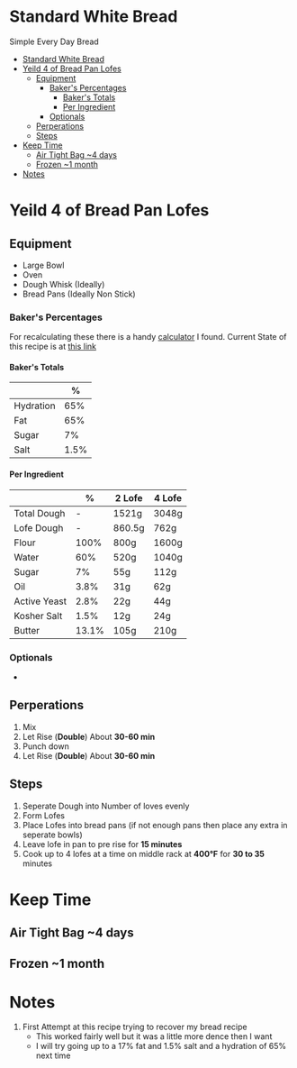 # Standard White Bread

Simple Every Day Bread

- [Standard White Bread](#standard-white-bread)
- [Yeild 4 of Bread Pan Lofes](#yeild-4-of-bread-pan-lofes)
  - [Equipment](#equipment)
    - [Baker's Percentages](#bakers-percentages)
      - [Baker's Totals](#bakers-totals)
      - [Per Ingredient](#per-ingredient)
    - [Optionals](#optionals)
  - [Perperations](#perperations)
  - [Steps](#steps)
- [Keep Time](#keep-time)
  - [Air Tight Bag ~4 days](#air-tight-bag-4-days)
  - [Frozen ~1 month](#frozen-1-month)
- [Notes](#notes)

# Yeild 4 of Bread Pan Lofes

## Equipment
* Large Bowl
* Oven
* Dough Whisk (Ideally)
* Bread Pans (Ideally Non Stick)

### Baker's Percentages
For recalculating these there is a handy [calculator](https://foodgeek.dk/en/bread-calculator/) I found. Current State of this recipe is at [this link](https://foodgeek.dk/en/bread-calculator/?n=%26lt%3BBread%26gt%3B&a=%26lt%3BAuthor%26gt%3B&s0=Dough&s0t=d&s0i0w=1600&s0i0t=f&s0i0n=All-Purpose%2520Flour&s0i1w=1040&s0i1t=d&s0i1n=Water&s0i2w=112&s0i2t=u&s0i2n=Sugar&s0i3w=62&s0i3t=a&s0i3n=Oil&s0i4w=44&s0i4t=y&s0i4n=Active%2520Yeast&s0i5w=24&s0i5t=t&s0i5n=Kosher%2520Salt&s0i6w=210&s0i6t=a&s0i6n=Butter&u=&nt=)

#### Baker's Totals
| | % |
| - | - |
| Hydration | 65% |
| Fat | 65% |
| Sugar | 7% |
| Salt | 1.5% |

#### Per Ingredient
|  | % | 2 Lofe | 4 Lofe |
| - | - | - | - |
| Total Dough | - | 1521g | 3048g |
| Lofe Dough | - | 860.5g | 762g |
| Flour | 100% | 800g | 1600g |
| Water | 60% | 520g | 1040g |
| Sugar | 7% | 55g | 112g |
| Oil | 3.8% | 31g | 62g |
| Active Yeast | 2.8% | 22g | 44g |
| Kosher Salt | 1.5% | 12g | 24g |
| Butter | 13.1% | 105g | 210g |

### Optionals
* 

## Perperations
1. Mix
2. Let Rise (**Double**) About **30-60 min**
3. Punch down
4. Let Rise (**Double**) About **30-60 min**

## Steps
1. Seperate Dough into Number of loves evenly
2. Form Lofes
3. Place Lofes into bread pans (if not enough pans then place any extra in seperate bowls)
4. Leave lofe in pan to pre rise for **15 minutes**
5. Cook up to 4 lofes at a time on middle rack at **400°F** for **30 to 35** minutes

# Keep Time
## Air Tight Bag ~4 days
## Frozen ~1 month

# Notes
1. First Attempt at this recipe trying to recover my bread recipe
   * This worked fairly well but it was a little more dence then I want
   * I will try going up to a 17% fat and 1.5% salt and a hydration of 65% next time
